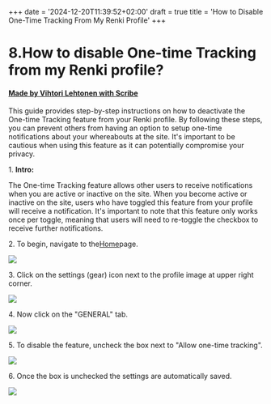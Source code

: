 +++
date = '2024-12-20T11:39:52+02:00'
draft = true
title = 'How to Disable One-Time Tracking From My Renki Profile'
+++

# 8.How to disable One-time Tracking from my Renki profile?
#### [Made by Vihtori Lehtonen with Scribe](https://scribehow.com/shared/8How_to_disable_One-time_Tracking_from_my_Renki_profile__IAyVzfGDRnyvjXUz8JfMvw)
This guide provides step-by-step instructions on how to deactivate the One-time Tracking feature from your Renki profile. By following these steps, you can prevent others from having an option to setup one-time notifications about your whereabouts at the site. It's important to be cautious when using this feature as it can potentially compromise your privacy.

1\. **Intro:**

The One-time Tracking feature allows other users to receive notifications when you are active or inactive on the site. When you become active or inactive on the site, users who have toggled this feature from your profile will receive a notification. It's important to note that this feature only works once per toggle, meaning that users will need to re-toggle the checkbox to receive further notifications.


2\. To begin, navigate to the[Home](https://demo.eu.renki.app/)page.

![](https://ajeuwbhvhr.cloudimg.io/colony-recorder.s3.amazonaws.com/files/2024-03-30/3097d652-a14a-41d3-95c2-4bba75e64967/user_cropped_screenshot.jpeg?tl_px=0,0&br_px=813,467&force_format=jpeg&q=100&width=860)


3\. Click on the settings (gear) icon next to the profile image at upper right corner.

![](https://ajeuwbhvhr.cloudimg.io/colony-recorder.s3.amazonaws.com/files/2024-03-30/3cea7dfb-1f90-4557-8f54-a88883021d2d/ascreenshot.jpeg?tl_px=1060,0&br_px=1920,480&force_format=jpeg&q=100&width=860&wat_scale=76&wat=1&wat_opacity=0.7&wat_gravity=northwest&wat_url=https://colony-recorder.s3.us-west-1.amazonaws.com/images/watermarks/FB923C_standard.png&wat_pad=704,11)


4\. Now click on the "GENERAL" tab.

![](https://ajeuwbhvhr.cloudimg.io/colony-recorder.s3.amazonaws.com/files/2024-03-30/f64c5dfb-fbe0-4a88-850f-65f77af835e3/ascreenshot.jpeg?tl_px=393,0&br_px=1769,769&force_format=jpeg&q=100&width=1120.0&wat=1&wat_opacity=0.7&wat_gravity=northwest&wat_url=https://colony-recorder.s3.us-west-1.amazonaws.com/images/watermarks/FB923C_standard.png&wat_pad=524,55)


5\. To disable the feature, uncheck the box next to "Allow one-time tracking".

![](https://ajeuwbhvhr.cloudimg.io/colony-recorder.s3.amazonaws.com/files/2024-03-30/cd62f332-b813-413c-8f15-d6e9b3eaa989/ascreenshot.jpeg?tl_px=123,301&br_px=1106,850&force_format=jpeg&q=100&width=983&wat_scale=87&wat=1&wat_opacity=0.7&wat_gravity=northwest&wat_url=https://colony-recorder.s3.us-west-1.amazonaws.com/images/watermarks/FB923C_standard.png&wat_pad=459,243)


6\. Once the box is unchecked the settings are automatically saved.

![](https://ajeuwbhvhr.cloudimg.io/colony-recorder.s3.amazonaws.com/files/2024-05-08/c85b4783-117e-4a27-8a13-af05c6415896/user_cropped_screenshot.jpeg?tl_px=272,0&br_px=1648,655&force_format=jpeg&q=100&width=1120.0)